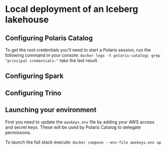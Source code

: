 # Local deployment of an Iceberg lakehouse

## Configuring Polaris Catalog

To get the root credentials you'll need to start a Polaris session, run the following command in your console: 
`docker logs -t polaris-catalog| grep "principal credentials:"` take the last result.


## Configuring Spark

## Configuring Trino

## Launching your environment

First you need to update the `awskeys.env` file by adding your AWS access and secret keys. These will be used by Polaris Catalog to delegate permissions.

To launch the full stack execute: `docker compose --env-file awskeys.env up`
